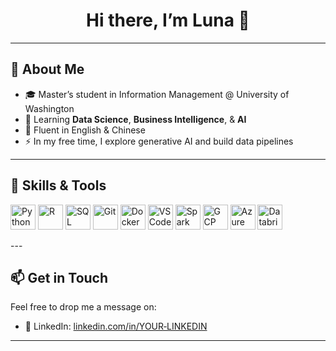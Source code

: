 
<!-- 👋 Header -->
<h1 align="center">Hi there, I’m Luna 👋</h1>

---

## 📝 About Me
- 🎓 Master’s student in Information Management @ University of Washington  
- 🌱 Learning **Data Science**, **Business Intelligence**, & **AI**  
- 💬 Fluent in English & Chinese  
- ⚡ In my free time, I explore generative AI and build data pipelines  

---

## 🚀 Skills & Tools

<p align="left">
  <!-- Programming Languages -->
  <img alt="Python" src="https://cdn.jsdelivr.net/gh/devicons/devicon/icons/python/python-original.svg" width="40" height="40"/>
  <img alt="R" src="https://cdn.jsdelivr.net/gh/devicons/devicon/icons/r/r-original.svg" width="40" height="40"/>
  <img alt="SQL" src="https://cdn.jsdelivr.net/gh/devicons/devicon/icons/mysql/mysql-original.svg" width="40" height="40"/>
  
  <!-- Tools & Frameworks -->
  <img alt="Git" src="https://cdn.jsdelivr.net/gh/devicons/devicon/icons/git/git-original.svg" width="40" height="40"/>
  <img alt="Docker" src="https://cdn.jsdelivr.net/gh/devicons/devicon/icons/docker/docker-original.svg" width="40" height="40"/>
  <img alt="VS Code" src="https://cdn.jsdelivr.net/gh/devicons/devicon/icons/vscode/vscode-original.svg" width="40" height="40"/>
  
  <!-- Cloud & Big Data -->
  <img alt="Spark" src="https://cdn.jsdelivr.net/gh/devicons/devicon/icons/apache/apache-original.svg" width="40" height="40"/>
  <img alt="GCP" src="https://cdn.jsdelivr.net/gh/devicons/devicon/icons/googlecloud/googlecloud-original.svg" width="40" height="40"/>
  <img alt="Azure" src="https://cdn.jsdelivr.net/gh/devicons/devicon/icons/azure/azure-original.svg" width="40" height="40"/>
  <img alt="Databricks" src="https://cdn.jsdelivr.net/gh/devicons/devicon@latest/icons/databricks/databricks-original.svg" width="40" height="40"/>
</p>
---

## 📫 Get in Touch

Feel free to drop me a message on:
- 💼 LinkedIn: [linkedin.com/in/YOUR‑LINKEDIN](www.linkedin.com/in/yueqiandai)  
---

